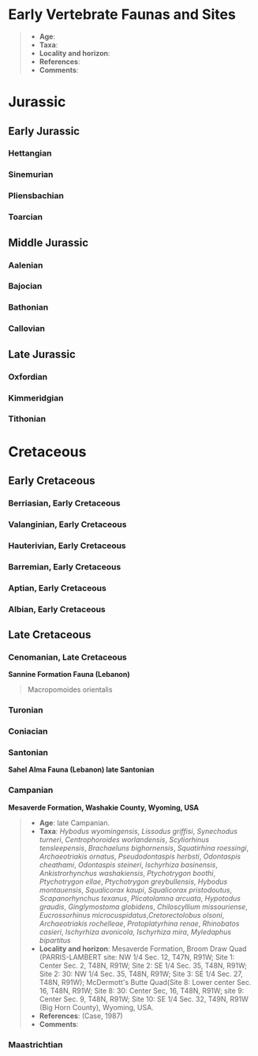 # Early Vertebrate Faunas and Sites
> - **Age**:
> - **Taxa**:
> - **Locality and horizon**:
> - **References**:
> - **Comments**: 

# Jurassic
## Early Jurassic
### Hettangian
### Sinemurian
### Pliensbachian
### Toarcian


## Middle Jurassic
### Aalenian
### Bajocian
### Bathonian
### Callovian
## Late Jurassic
### Oxfordian
### Kimmeridgian
### Tithonian


# Cretaceous
## Early Cretaceous
### Berriasian, Early Cretaceous

### Valanginian, Early Cretaceous

### Hauterivian, Early Cretaceous

### Barremian, Early Cretaceous

### Aptian, Early Cretaceous

### Albian, Early Cretaceous


## Late Cretaceous


### Cenomanian, Late Cretaceous
**Sannine Formation Fauna (Lebanon)** 
> Macropomoides orientalis

### Turonian

### Coniacian

### Santonian
**Sahel Alma Fauna (Lebanon) late Santonian**

### Campanian
**Mesaverde Formation, Washakie County, Wyoming, USA**
> - **Age**: late Campanian.
> - **Taxa**: *Hybodus wyomingensis*, *Lissodus griffisi*, *Synechodus turneri*, *Centrophoroides worlandensis*, *Scyliorhinus tensleepensis*, *Brachaeluns bighornensis*, *Squatirhina roessingi*, *Archaeotriakis ornatus*, *Pseudodontaspis herbsti*, *Odontaspis cheathami*, *Odontaspis steineri*, *lschyrhiza basinensis*, *Ankistrorhynchus washakiensis*, *Ptychotrygon boothi*, *Ptychotrygon ellae*, *Ptychotrygon greybullensis*, *Hybodus montauensis*, *Squalicorax kaupi*, *Squalicorax pristodoutus*, *Scapanorhynchus texanus*, *Plicatolamna arcuata*, *Hypotodus graudis*, *Ginglymostoma globidens*, *Chiloscyllium missouriense*, *Eucrossorhinus microcuspidatus*,*Cretorectolobus olsoni*, *Archaeotriakis rochelleae*, *Protoplatyrhina renae*, *Rhinobatos casieri*, *Ischyrhiza avonicola*, *Ischyrhiza mira*, *Myledaphus bipartitus*
> - **Locality and horizon**: Mesaverde Formation, Broom Draw Quad (PARRIS-LAMBERT site: NW 1/4 Sec. 12, T47N, R91W; Site 1: Center Sec. 2, T48N, R91W; Site 2: SE 1/4 Sec. 35, T48N, R91W; Site 2: 30: NW 1/4 Sec. 35, T48N, R91W; Site 3: SE 1/4 Sec. 27, T48N, R91W); McDermott's Butte Quad(Site 8: Lower center Sec. 16, T48N, R91W; Site 8: 30: Center Sec, 16, T48N, R91W; site 9: Center Sec. 9, T48N, R91W; Site 10: SE 1/4 Sec. 32, T49N, R91W (Big Horn County), Wyoming, USA.
> - **References**: (Case, 1987)
> - **Comments**: 

### Maastrichtian










